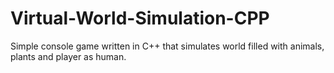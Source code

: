 # Virtual-World-Simulation-CPP
Simple console game written in C++ that simulates world filled with animals, plants and player as human.
